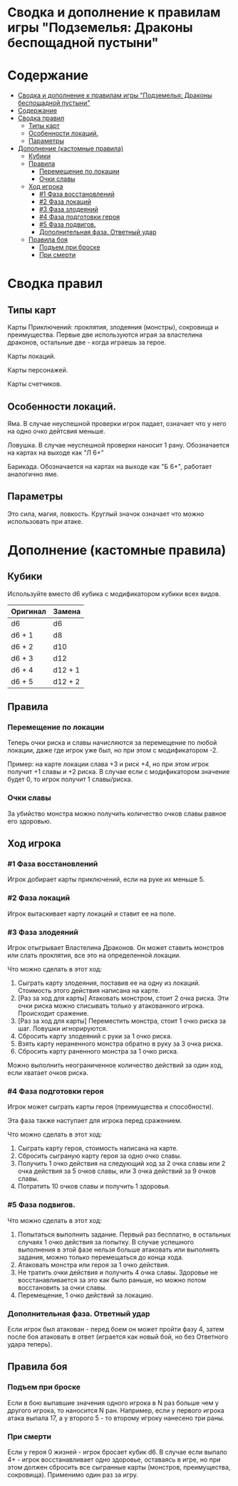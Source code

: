 # Сводка и дополнение к правилам игры "Подземелья: Драконы беспощадной пустыни"
# Содержание

- [Сводка и дополнение к правилам игры "Подземелья: Драконы беспощадной пустыни"](#сводка-и-дополнение-к-правилам-игры-подземелья-драконы-беспощадной-пустыни)
- [Содержание](#содержание)
- [Сводка правил](#сводка-правил)
  - [Типы карт](#типы-карт)
  - [Особенности локаций.](#особенности-локаций)
  - [Параметры](#параметры)
- [Дополнение (кастомные правила)](#дополнение-кастомные-правила)
  - [Кубики](#кубики)
  - [Правила](#правила)
    - [Перемещение по локации](#перемещение-по-локации)
    - [Очки славы](#очки-славы)
  - [Ход игрока](#ход-игрока)
    - [#1 Фаза восстановлений](#1-фаза-восстановлений)
    - [#2 Фаза локаций](#2-фаза-локаций)
    - [#3 Фаза злодеяний](#3-фаза-злодеяний)
    - [#4 Фаза подготовки героя](#4-фаза-подготовки-героя)
    - [#5 Фаза подвигов.](#5-фаза-подвигов)
    - [Дополнительная фаза. Ответный удар](#дополнительная-фаза-ответный-удар)
  - [Правила боя](#правила-боя)
    - [Подъем при броске](#подъем-при-броске)
    - [При смерти](#при-смерти)

# Сводка правил
## Типы карт
Карты Приключений: проклятия, злодеяния (монстры), сокровища и преимущества.
Первые две используются играя за властелина драконов, остальные две - когда играешь за герое.

Карты локаций.

Карты персонажей.

Карты счетчиков.

## Особенности локаций.
Яма. В случае неуспешной проверки игрок падает, означает что у него на одно очко дейтсвия меньше.

Ловушка. В случае неуспешной проверки наносит 1 рану. Обозначается на картах на выходе как "Л 6+"

Барикада. Обозначается на картах на выходе как "Б 6+", работает аналогично яме.

## Параметры

Это сила, магия, ловкость. Круглый значок означает что можно использовать при атаке. 

# Дополнение (кастомные правила)

## Кубики

Используйте вместо d6 кубика с модификатором кубики всех видов.

| Оригинал     | Замена   | 
| ------------ | -------- |
| d6           | d6       | 
| d6 + 1       | d8       | 
| d6 + 2       | d10      | 
| d6 + 3       | d12      | 
| d6 + 4       | d12 + 1  | 
| d6 + 5       | d12 + 2  | 

## Правила

### Перемещение по локации
Теперь очки риска и славы начисляются за перемещение по любой локации, даже где игрок уже был, но при этом с модификатором -2.

Пример: на карте локации слава +3 и риск +4, но при этом игрок получит +1 славы и +2 риска. В случае если с модификатором значение будет 0, то игрок получит 1 славы/риска.

### Очки славы
За убийство монстра можно получить количество очков славы равное его здоровью.

## Ход игрока

### #1 Фаза восстановлений
Игрок добирает карты приключений, если на руке их меньше 5.

### #2 Фаза локаций 
Игрок вытаскивает карту локаций и ставит ее на поле.

### #3 Фаза злодеяний
Игрок отыгрывает Властелина Драконов.
Он может ставить монстров или слать проклятия, все это на определенной локации.

Что можно сделать в этот ход:
1. Сыграть карту злодеяния, поставив ее на одну из локаций. Стоимость этого действия написана на карте.
1. [Раз за ход для карты] Атаковать монстром, стоит 2 очка риска. Эти очки риска можно списывать только у атакованного игрока.  Происходит сражение.
1. [Раз за ход для карты] Переместить монстра, стоит 1 очко риска за шаг. Ловушки игнорируются.
1. Сбросить карту злодеяний с руки за 1 очко риска.
1. Взять карту нераненного монстра обратно в руку за 3 очка риска.
1. Сбросить карту раненного монстра за 1 очко риска.

Можно выполнить неограниченное количество действий за один ход, если хватает очков риска.

### #4 Фаза подготовки героя
Игрок может сыграть карты героя (преимущества и способности).

Эта фаза также наступает для игрока перед сражением.

Что можно сделать в этот ход:
1. Сыграть карту героя, стоимость написана на карте.
1. Сбросить сыграную карту героя за одно очко славы.
1. Получить 1 очко действия на следующий ход за 2 очка славы или 2 очка действия за 5 очков славы, или 3 очка действий за 9 очков славы.
1. Потратить 10 очков славы и получить 1 здоровья.

### #5 Фаза подвигов.

Что можно сделать в этот ход:
1. Попытаться выполнить задание. Первый раз бесплатно, в остальных случаях 1 очко действия за попытку. В случае успешного выполнения в этой фазе нельзя больше атаковать или выполнять задания, можно только перемещаться до конца хода.
1. Атаковать монстра или героя за 1 очко действия.
1. Не тратить очки действия и получить 4 очка славы. Здоровье не восстанавливается за это как было раньше, но можно потом восстановить за очки славы.
1. Перемещение, 1 очко действий за локацию.

### Дополнительная фаза. Ответный удар
Если игрок был атакован - перед боем он может пройти фазу 4, затем после боя атаковать в ответ (играется как новый бой, но без Ответного удара теперь).

## Правила боя
### Подъем при броске
Если в бою выпавшие значения одного игрока в N раз больше чем у другого игрока, то наносится N ран. Например, если у первого игрока атака выпала 17, а у второго 5 - то второму игроку нанесено три раны.

### При смерти
Если у героя 0 жизней - игрок бросает кубик d6. В случае если выпало 4+ - игрок восстанавливает одно здоровье, оставаясь в игре, но при этом должен сбросить все сыгранные карты (монстров, преимущества, сокровища). Применимо один раз за игру.
